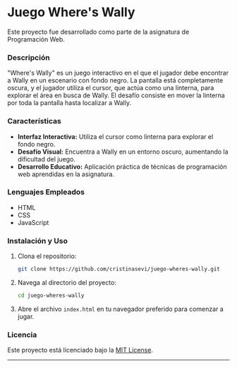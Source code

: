 # Juego Where's Wally

Este proyecto fue desarrollado como parte de la asignatura de Programación Web.

### Descripción

"Where's Wally" es un juego interactivo en el que el jugador debe encontrar a Wally en un escenario con fondo negro. La pantalla está completamente oscura, y el jugador utiliza el cursor, que actúa como una linterna, para explorar el área en busca de Wally. El desafío consiste en mover la linterna por toda la pantalla hasta localizar a Wally.

### Características

- **Interfaz Interactiva:** Utiliza el cursor como linterna para explorar el fondo negro.
- **Desafío Visual:** Encuentra a Wally en un entorno oscuro, aumentando la dificultad del juego.
- **Desarrollo Educativo:** Aplicación práctica de técnicas de programación web aprendidas en la asignatura.

### Lenguajes Empleados

- HTML
- CSS
- JavaScript

### Instalación y Uso

1. Clona el repositorio:
   ```bash
   git clone https://github.com/cristinasevi/juego-wheres-wally.git
   ```

2. Navega al directorio del proyecto:
   ```bash
   cd juego-wheres-wally
   ```

3. Abre el archivo `index.html` en tu navegador preferido para comenzar a jugar.

### Licencia

Este proyecto está licenciado bajo la [MIT License](LICENSE).

---
